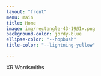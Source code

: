 ```yaml
---
layout: "front"
menu: main
title: Home
image: img/rectangle-43-19@1x.png
background-color: jordy-blue
ellipse-color: "--hopbush"
title-color: "--lightning-yellow"

---
```


XR Wordsmiths 


